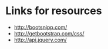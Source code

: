 # Links for resources
- http://bootsnipp.com/
- http://getbootstrap.com/css/
- http://api.jquery.com/
